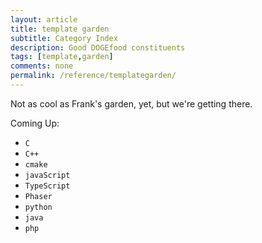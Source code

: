 ```yaml
---
layout: article
title: template garden
subtitle: Category Index
description: Good DOGEfood constituents
tags: [template,garden]
comments: none
permalink: /reference/templategarden/
---
```


Not as cool as Frank's garden, yet, but we're getting there.

<!-- By the way, check out Frank's Garden: -->

Coming Up:

* `C`
* `C++`
* `cmake`
* `javaScript`
* `TypeScript`
* `Phaser`
* `python`
* `java`
* `php`


